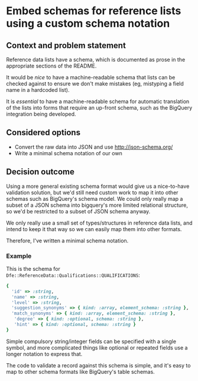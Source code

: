 # Embed schemas for reference lists using a custom schema notation

## Context and problem statement

Reference data lists have a schema, which is documented as prose in the appropriate sections of the README.

It would be *nice* to have a machine-readable schema that lists can be checked against to ensure we don't make mistakes (eg, mistyping a field name in a hardcoded list).

It is *essential* to have a machine-readable schema for automatic translation of the lists into forms that require an up-front schema, such as the BigQuery integration being developed.

## Considered options

* Convert the raw data into JSON and use http://json-schema.org/
* Write a minimal schema notation of our own

## Decision outcome

Using a more general existing schema format would give us a nice-to-have validation solution, but we'd still need custom work to map it into other schemas such as BigQuery's schema model. We could only really map a subset of a JSON schema into bigquery's more limited relational structure, so we'd be restricted to a subset of JSON schema anyway.

We only really use a small set of types/structures in reference data lists, and intend to keep it that way so we can easily map them into other formats.

Therefore, I've written a minimal schema notation.

### Example

This is the schema for `Dfe::ReferenceData::Qualifications::QUALIFICATIONS`:

```ruby
{
  'id' => :string,
  'name' => :string,
  'level' => :string,
  'suggestion_synonyms' => { kind: :array, element_schema: :string },
  'match_synonyms' => { kind: :array, element_schema: :string },
   'degree' => { kind: :optional, schema: :string },
   'hint' => { kind: :optional, schema: :string }
}
```

Simple compulsory string/integer fields can be specified with a single symbol, and more complicated things like optional or repeated fields use a longer notation to express that.

The code to validate a record against this schema is simple, and it's easy to map to other schema formats like BigQuery's table schemas.
